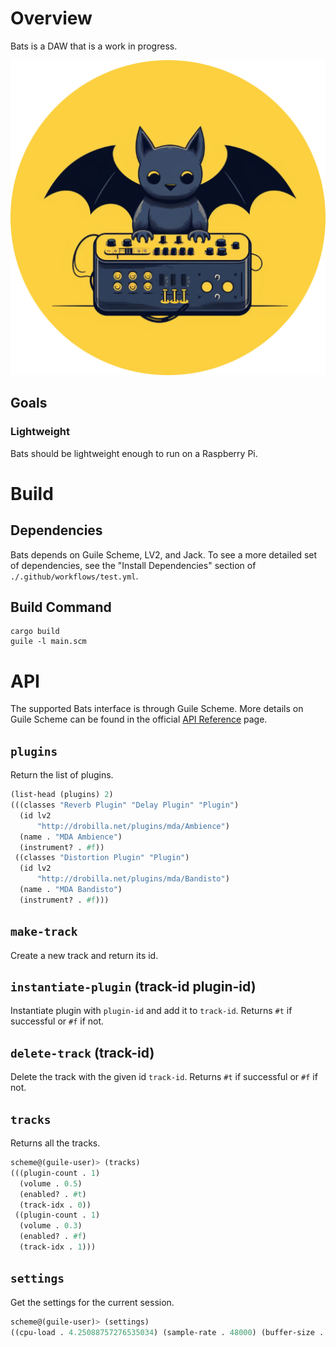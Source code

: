# Overview

Bats is a DAW that is a work in progress.

![./assets/logo.png](./assets/logo.png)

## Goals

### Lightweight

Bats should be lightweight enough to run on a Raspberry Pi.

# Build

## Dependencies

Bats depends on Guile Scheme, LV2, and Jack. To see a more detailed
set of dependencies, see the "Install Dependencies" section of
`./.github/workflows/test.yml`.

## Build Command

```shell
cargo build
guile -l main.scm
```

# API

The supported Bats interface is through Guile Scheme. More details
on Guile Scheme can be found in  the official [API
Reference](https://gnu.org/software/guile/manual/html_node/API-Reference.html)
page.

## `plugins`

Return the list of plugins.

```lisp
(list-head (plugins) 2)
(((classes "Reverb Plugin" "Delay Plugin" "Plugin")
  (id lv2
      "http://drobilla.net/plugins/mda/Ambience")
  (name . "MDA Ambience")
  (instrument? . #f))
 ((classes "Distortion Plugin" "Plugin")
  (id lv2
      "http://drobilla.net/plugins/mda/Bandisto")
  (name . "MDA Bandisto")
  (instrument? . #f)))
```

## `make-track`

Create a new track and return its id.

## `instantiate-plugin` (track-id plugin-id)

Instantiate plugin with `plugin-id` and add it to `track-id`. Returns
`#t` if successful or `#f` if not.

## `delete-track` (track-id)

Delete the track with the given id `track-id`. Returns `#t` if
successful or `#f` if not.

## `tracks`

Returns all the tracks.

```lisp
scheme@(guile-user)> (tracks)
(((plugin-count . 1)
  (volume . 0.5)
  (enabled? . #t)
  (track-idx . 0))
 ((plugin-count . 1)
  (volume . 0.3)
  (enabled? . #f)
  (track-idx . 1)))
```

## `settings`

Get the settings for the current session.

```lisp
scheme@(guile-user)> (settings)
((cpu-load . 4.25088757276535034) (sample-rate . 48000) (buffer-size . 1024))
```

